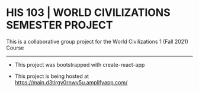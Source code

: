 # HIS 103 | WORLD CIVILIZATIONS SEMESTER PROJECT

This is a collaborative group project for the World Civilizations 1 (Fall 2021) Course

---

- This project was bootstrapped with create-react-app

- This project is being hosted at https://main.d3tirgy0rnwy5u.amplifyapp.com/
